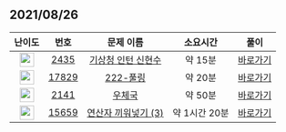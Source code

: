 ## 2021/08/26
| 난이도 | 번호 | 문제 이름 | 소요시간 | 풀이 
|:------:|:----:|:---------:|:------:|:------:|
| <img height="25px" width="25px" src="https://static.solved.ac/tier_small/6.svg"/> | [2435](https://www.acmicpc.net/problem/2435) | [기상청 인턴 신현수](https://www.acmicpc.net/problem/2435) | 약 15분 | [바로가기](https://github.com/MinsangKong/DailyProblem/blob/main/08-26/1.py)| 
| <img height="25px" width="25px" src="https://static.solved.ac/tier_small/9.svg"/> | [17829](https://www.acmicpc.net/problem/17829) | [222-풀링](https://www.acmicpc.net/problem/17829) | 약 20분 | [바로가기](https://github.com/MinsangKong/DailyProblem/blob/main/08-26/2.py)|
| <img height="25px" width="25px" src="https://static.solved.ac/tier_small/12.svg"/> | [2141](https://www.acmicpc.net/problem/2141) | [우체국](https://www.acmicpc.net/problem/2141) | 약 50분 | [바로가기](https://github.com/MinsangKong/DailyProblem/blob/main/08-26/3-1.py)| 
| <img height="25px" width="25px" src="https://static.solved.ac/tier_small/13.svg"/> | [15659](https://www.acmicpc.net/problem/15659) | [연산자 끼워넣기 (3)](https://www.acmicpc.net/problem/15659) | 약 1시간 20분 | [바로가기](https://github.com/MinsangKong/DailyProblem/blob/main/08-26/4-1.py)|